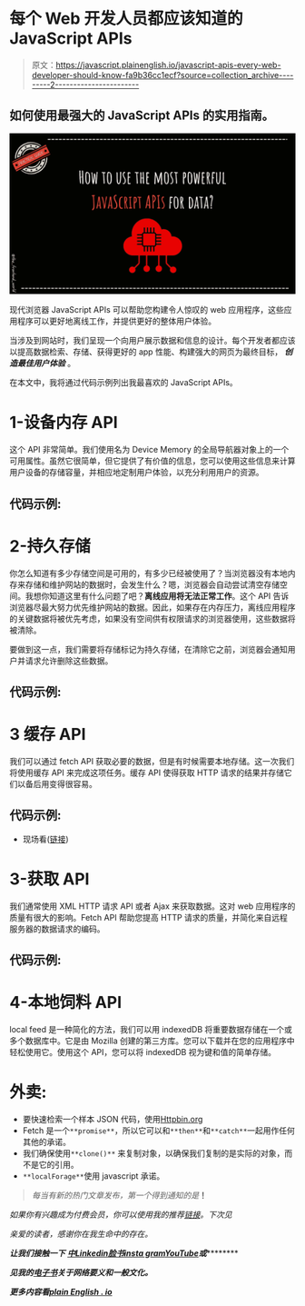 # 每个 Web 开发人员都应该知道的 JavaScript APIs

> 原文：<https://javascript.plainenglish.io/javascript-apis-every-web-developer-should-know-fa9b36cc1ecf?source=collection_archive---------2----------------------->

## 如何使用最强大的 JavaScript APIs 的实用指南。

![](img/3dd234875c2370fd4fa1f9efb2618df5.png)

现代浏览器 JavaScript APIs 可以帮助您构建令人惊叹的
web 应用程序，这些应用程序可以更好地离线工作，并提供更好的整体用户体验。

当涉及到网站时，我们呈现一个向用户展示数据和信息的设计。每个开发者都应该以提高数据检索、存储、获得更好的 app 性能、构建强大的网页为最终目标， ***创造最佳用户体验*** 。

在本文中，我将通过代码示例列出我最喜欢的 JavaScript APIs。

# 1-设备内存 API

这个 API 非常简单。我们使用名为 Device Memory 的全局导航器对象上的一个可用属性。虽然它很简单，但它提供了有价值的信息，您可以使用这些信息来计算用户设备的存储容量，并相应地定制用户体验，以充分利用用户的资源。

## 代码示例:

# 2-持久存储

你怎么知道有多少存储空间是可用的，有多少已经被使用了？当浏览器没有本地内存来存储和维护网站的数据时，会发生什么？嗯，浏览器会自动尝试清空存储空间。我想你知道这里有什么问题了吧？**离线应用将无法正常工作**。这个 API 告诉浏览器尽最大努力优先维护网站的数据。因此，如果存在内存压力，离线应用程序的关键数据将被优先考虑，如果没有空间供有权限请求的浏览器使用，这些数据将被清除。

要做到这一点，我们需要将存储标记为持久存储，在清除它之前，浏览器会通知用户并请求允许删除这些数据。

## 代码示例:

# 3 缓存 API

我们可以通过 fetch API 获取必要的数据，但是有时候需要本地存储。这一次我们将使用缓存 API 来完成这项任务。缓存 API 使得获取 HTTP 请求的结果并存储它们以备后用变得很容易。

## 代码示例:

*   现场看([链接](https://codepen.io/thgreasi/pen/ojYKeE))

# 3-获取 API

我们通常使用 XML HTTP 请求 API 或者 Ajax 来获取数据。这对 web 应用程序的质量有很大的影响。Fetch API 帮助您提高 HTTP 请求的质量，并简化来自远程服务器的数据请求的编码。

## 代码示例:

# 4-本地饲料 API

local feed 是一种简化的方法，我们可以用 indexedDB 将重要数据存储在一个或多个数据库中。它是由 Mozilla 创建的第三方库。您可以下载并在您的应用程序中轻松使用它。使用这个 API，您可以将 indexedDB 视为键和值的简单存储。

# 外卖:

*   要快速检索一个样本 JSON 代码，使用[Httpbin.org](http://httpbin.org/json)
*   Fetch 是一个`**promise**`，所以它可以和`**then**`和`**catch**`一起用作任何其他的承诺。
*   我们确保使用`**clone()**` 来复制对象，以确保我们复制的是实际的对象，而不是它的引用。
*   `**localForage**`使用 javascript 承诺。

> *每当有新的热门文章发布，第一个得到通知的是*[](https://famzil.medium.com/subscribe)**！**

*如果你有兴趣成为付费会员，你可以使用我的推荐[链接](https://famzil.medium.com/membership)。下次见*

*亲爱的读者，感谢你在我生命中的存在。*

***让我们接触一下** [**中**](https://medium.com/@famzil/)**[**Linkedin**](https://www.linkedin.com/in/fatima-amzil-9031ba95/)**[**脸书**](https://www.facebook.com/The-Front-End-World)**[**insta gram**](https://www.instagram.com/the_frontend_world/)**[**YouTube**](https://www.youtube.com/channel/UCaxr-f9r6P1u7Y7SKFHi12g)**或***********

*****见我的[电子书](http://www.fam-front.com/)关于网络要义和一般文化。*****

******更多内容看*[***plain English . io***](http://plainenglish.io/)*****